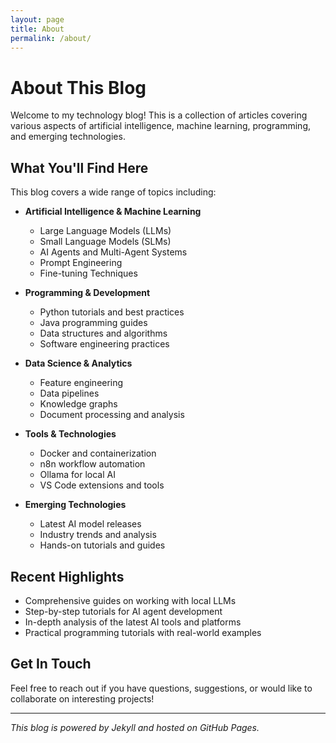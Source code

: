 ```yaml
---
layout: page
title: About
permalink: /about/
---
```


# About This Blog

Welcome to my technology blog! This is a collection of articles covering various aspects of artificial intelligence, machine learning, programming, and emerging technologies.

## What You'll Find Here

This blog covers a wide range of topics including:

- **Artificial Intelligence & Machine Learning**
  - Large Language Models (LLMs)
  - Small Language Models (SLMs)
  - AI Agents and Multi-Agent Systems
  - Prompt Engineering
  - Fine-tuning Techniques

- **Programming & Development**
  - Python tutorials and best practices
  - Java programming guides
  - Data structures and algorithms
  - Software engineering practices

- **Data Science & Analytics**
  - Feature engineering
  - Data pipelines
  - Knowledge graphs
  - Document processing and analysis

- **Tools & Technologies**
  - Docker and containerization
  - n8n workflow automation
  - Ollama for local AI
  - VS Code extensions and tools

- **Emerging Technologies**
  - Latest AI model releases
  - Industry trends and analysis
  - Hands-on tutorials and guides

## Recent Highlights

- Comprehensive guides on working with local LLMs
- Step-by-step tutorials for AI agent development
- In-depth analysis of the latest AI tools and platforms
- Practical programming tutorials with real-world examples

## Get In Touch

Feel free to reach out if you have questions, suggestions, or would like to collaborate on interesting projects!

---

*This blog is powered by Jekyll and hosted on GitHub Pages.*
